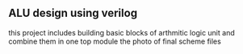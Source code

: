 ## ALU design using verilog
this project includes building basic blocks of arthmitic logic unit and combine them in one top module 
the photo of final scheme files
